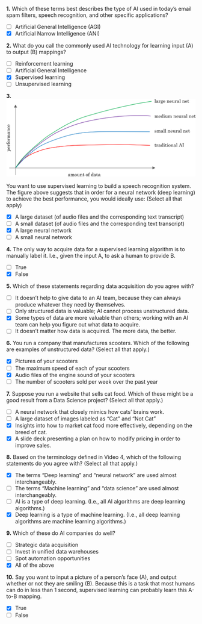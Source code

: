 **1.** Which of these terms best describes the type of AI used in today’s email spam filters, speech recognition, and other specific applications?
- [ ] Artificial General Intelligence (AGI)
- [x] Artificial Narrow Intelligence (ANI)

**2.** What do you call the commonly used AI technology for learning input (A) to output (B) mappings?
- [ ] Reinforcement learning
- [ ] Artificial General Intelligence
- [x] Supervised learning
- [ ] Unsupervised learning

**3.** ![missing](images/C1_W1_Quiz.png)

You want to use supervised learning to build a speech recognition system. The figure above suggests that in order for a neural network (deep learning) to achieve the best performance, you would ideally use: (Select all that apply)
- [x] A large dataset (of audio files and the corresponding text transcript)
- [ ] A small dataset (of audio files and the corresponding text transcript)
- [x] A large neural network
- [ ] A small neural network

**4.** The only way to acquire data for a supervised learning algorithm is to manually label it. I.e., given the input A, to ask a human to provide B.
- [ ] True
- [x] False

**5.** Which of these statements regarding data acquisition do you agree with?
- [ ] It doesn’t help to give data to an AI team, because they can always produce whatever they need by themselves.
- [ ] Only structured data is valuable; AI cannot process unstructured data.
- [x] Some types of data are more valuable than others; working with an AI team can help you figure out what data to acquire.
- [ ] It doesn’t matter how data is acquired. The more data, the better.

**6.** You run a company that manufactures scooters. Which of the following are examples of unstructured data? (Select all that apply.)
- [x] Pictures of your scooters
- [ ] The maximum speed of each of your scooters
- [x] Audio files of the engine sound of your scooters
- [ ] The number of scooters sold per week over the past year

**7.** Suppose you run a website that sells cat food. Which of these might be a good result from a Data Science project? (Select all that apply.)
- [ ] A neural network that closely mimics how cats’ brains work.
- [ ] A large dataset of images labeled as “Cat” and “Not Cat”
- [x] Insights into how to market cat food more effectively, depending on the breed of cat.
- [x] A slide deck presenting a plan on how to modify pricing in order to improve sales.

**8.** Based on the terminology defined in Video 4, which of the following statements do you agree with? (Select all that apply.)
- [x] The terms “Deep learning” and “neural network” are used almost interchangeably.
- [ ] The terms “Machine learning” and “data science” are used almost interchangeably.
- [ ] AI is a type of deep learning. (I.e., all AI algorithms are deep learning algorithms.)
- [x] Deep learning is a type of machine learning.  (I.e., all deep learning algorithms are machine learning algorithms.)

**9.** Which of these do AI companies do well?
- [ ] Strategic data acquisition
- [ ] Invest in unified data warehouses
- [ ] Spot automation opportunities
- [x] All of the above

**10.** Say you want to input a picture of a person’s face (A), and output whether or not they are smiling (B). Because this is a task that most humans can do in less than 1 second, supervised learning can probably learn this A-to-B mapping.
- [x] True
- [ ] False
